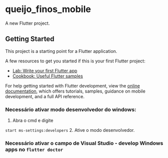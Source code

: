 # queijo_finos_mobile

A new Flutter project.

## Getting Started

This project is a starting point for a Flutter application.

A few resources to get you started if this is your first Flutter project:

- [Lab: Write your first Flutter app](https://docs.flutter.dev/get-started/codelab)
- [Cookbook: Useful Flutter samples](https://docs.flutter.dev/cookbook)

For help getting started with Flutter development, view the
[online documentation](https://docs.flutter.dev/), which offers tutorials,
samples, guidance on mobile development, and a full API reference.


### Necessário ativar modo desenvolvedor do windows:
1. Abra o cmd e digite

````start ms-settings:developers````
2. Ative o modo desenvolvedor.


### Necessário ativar o campo de Visual Studio - develop Windows apps no ````flutter doctor````


